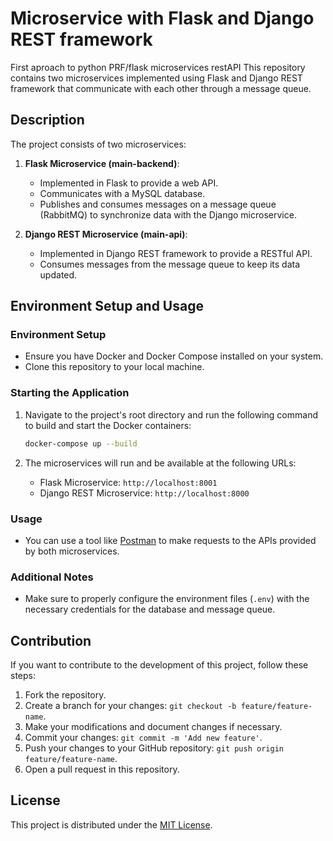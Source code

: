 # Microservice with Flask and Django REST framework

First aproach to python PRF/flask microservices restAPI
This repository contains two microservices implemented using Flask and Django REST framework that communicate with each other through a message queue.

## Description

The project consists of two microservices:

1. **Flask Microservice (main-backend)**:
    - Implemented in Flask to provide a web API.
    - Communicates with a MySQL database.
    - Publishes and consumes messages on a message queue (RabbitMQ) to synchronize data with the Django microservice.

2. **Django REST Microservice (main-api)**:
    - Implemented in Django REST framework to provide a RESTful API.
    - Consumes messages from the message queue to keep its data updated.

## Environment Setup and Usage

### Environment Setup

- Ensure you have Docker and Docker Compose installed on your system.
- Clone this repository to your local machine.

### Starting the Application

1. Navigate to the project's root directory and run the following command to build and start the Docker containers:

    ```bash
    docker-compose up --build
    ```

2. The microservices will run and be available at the following URLs:

   - Flask Microservice: `http://localhost:8001`
   - Django REST Microservice: `http://localhost:8000`

### Usage

- You can use a tool like [Postman](https://www.postman.com/) to make requests to the APIs provided by both microservices.

### Additional Notes

- Make sure to properly configure the environment files (`.env`) with the necessary credentials for the database and message queue.

## Contribution

If you want to contribute to the development of this project, follow these steps:

1. Fork the repository.
2. Create a branch for your changes: `git checkout -b feature/feature-name`.
3. Make your modifications and document changes if necessary.
4. Commit your changes: `git commit -m 'Add new feature'`.
5. Push your changes to your GitHub repository: `git push origin feature/feature-name`.
6. Open a pull request in this repository.

## License

This project is distributed under the [MIT License](LICENSE).

